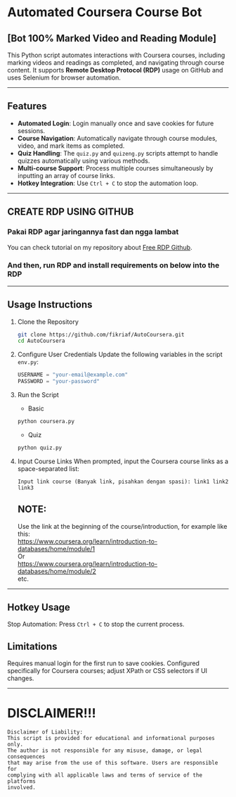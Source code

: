 # Automated Coursera Course Bot
[](kfkejdgfee.png)
## [Bot 100% Marked Video and Reading Module]

This Python script automates interactions with Coursera courses, including marking videos and readings as completed, and navigating through course content. It supports **Remote Desktop Protocol (RDP)** usage on GitHub and uses Selenium for browser automation.

---

## Features
- **Automated Login**: Login manually once and save cookies for future sessions.
- **Course Navigation**: Automatically navigate through course modules, video, and mark items as completed.
- **Quiz Handling**: The `quiz.py` and `quizeng.py` scripts attempt to handle quizzes automatically using various methods.
- **Multi-course Support**: Process multiple courses simultaneously by inputting an array of course links.
- **Hotkey Integration**: Use `Ctrl + C` to stop the automation loop.

---

## CREATE RDP USING GITHUB
### Pakai RDP agar jaringannya fast dan ngga lambat
You can check tutorial on my repository about [Free RDP Github](https://github.com/fikriaf/FREE-RDP).
### And then, run RDP and install requirements on below into the RDP
---
## Usage Instructions
1. Clone the Repository
   ```bash
   git clone https://github.com/fikriaf/AutoCoursera.git
   cd AutoCoursera
   ```
2. Configure User Credentials
   Update the following variables in the script `env.py`:
   ```python
   USERNAME = "your-email@example.com"
   PASSWORD = "your-password"
   ```
3. Run the Script
   - Basic
   ```bash
   python coursera.py
   ```
   - Quiz
   ```bash
   python quiz.py
   ```

5. Input Course Links
   When prompted, input the Coursera course links as a space-separated list:
   ```text
   Input link course (Banyak link, pisahkan dengan spasi): link1 link2 link3
   ```
   ## NOTE:
   Use the link at the beginning of the course/introduction, for example like this:
   <br>https://www.coursera.org/learn/introduction-to-databases/home/module/1
   <br>Or
   <br>https://www.coursera.org/learn/introduction-to-databases/home/module/2
   <br>etc.
---

## Hotkey Usage
Stop Automation: Press `Ctrl + C` to stop the current process.
## Limitations
Requires manual login for the first run to save cookies.
Configured specifically for Coursera courses; adjust XPath or CSS selectors if UI changes.

---

# DISCLAIMER!!!
```hash
Disclaimer of Liability:
This script is provided for educational and informational purposes only.
The author is not responsible for any misuse, damage, or legal consequences
that may arise from the use of this software. Users are responsible for
complying with all applicable laws and terms of service of the platforms
involved.
```
